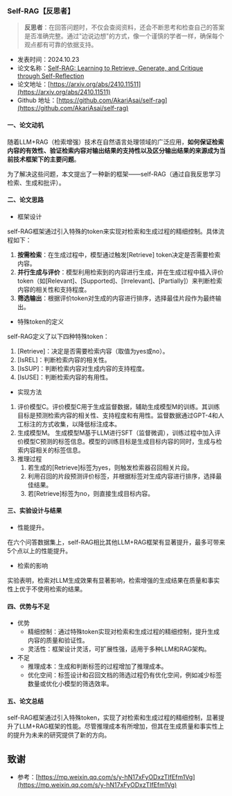 ### Self-RAG【反思者】
> **反思者**：在回答问题时，不仅会查阅资料，还会不断思考和检查自己的答案是否准确完整。通过"边说边想"的方式，像一个谨慎的学者一样，确保每个观点都有可靠的依据支持。

* 发表时间：2024.10.23
* 论文名称：[Self-RAG: Learning to Retrieve, Generate, and Critique through Self-Reflection](https://arxiv.org/abs/2310.11511)
* 论文地址：[https://arxiv.org/abs/2410.11511](https://arxiv.org/abs/2410.11511)
* Github 地址：[https://github.com/AkariAsai/self-rag](https://github.com/AkariAsai/self-rag)

#### 一、论文动机

随着LLM+RAG（检索增强）技术在自然语言处理领域的广泛应用，**如何保证检索内容的有效性、验证检索内容对输出结果的支持性以及区分输出结果的来源成为当前技术框架下的主要问题**。

为了解决这些问题，本文提出了一种新的框架——self-RAG（通过自我反思学习检索、生成和批评）。

#### 二、论文思路

- 框架设计

self-RAG框架通过引入特殊的token来实现对检索和生成过程的精细控制。具体流程如下：

1. **按需检索**：在生成过程中，模型通过触发[Retrieve] token决定是否需要检索内容。
2. **并行生成与评价**：模型利用检索到的内容进行生成，并在生成过程中插入评价token（如[Relevant]、[Supported]、[Irrelevant]、[Partially]）来判断检索内容的相关性和支持程度。
3. **筛选输出**：根据评价token对生成的内容进行排序，选择最佳片段作为最终输出。

- 特殊token的定义

self-RAG定义了以下四种特殊token：

1. [Retrieve]：决定是否需要检索内容（取值为yes或no）。
2. [IsREL]：判断检索内容的相关性。
3. [IsSUP]：判断检索内容对生成内容的支持程度。
4. [IsUSE]：判断检索内容的有用性。

- 实现方法

1. 评价模型C。评价模型C用于生成监督数据，辅助生成模型M的训练。其训练目标是预测检索内容的相关性、支持程度和有用性。监督数据通过GPT-4和人工标注的方式收集，以降低标注成本。
2. 生成模型M。 生成模型M基于LLM进行SFT（监督微调），训练过程中加入评价模型C预测的标签信息。模型的训练目标是生成目标内容的同时，生成与检索内容相关的标签信息。
3. 推理过程
   1. 若生成的[Retrieve]标签为yes，则触发检索器召回相关片段。
   2. 利用召回的片段预测评价标签，并根据标签对生成内容进行排序，选择最佳结果。
   3. 若[Retrieve]标签为no，则直接生成目标内容。

#### 三、实验设计与结果

- 性能提升。

在六个问答数据集上，self-RAG相比其他LLM+RAG框架有显著提升，最多可带来5个点以上的性能提升。

- 检索的影响

实验表明，检索对LLM生成效果有显著影响，检索增强的生成结果在质量和事实性上优于不使用检索的结果。

#### 四、优势与不足

- 优势
  - 精细控制：通过特殊token实现对检索和生成过程的精细控制，提升生成内容的质量和验证性。
  - 灵活性：框架设计灵活，可扩展性强，适用于多种LLM和RAG架构。
- 不足
  - 推理成本：生成和判断标签的过程增加了推理成本。
  - 优化空间：标签设计和召回文档的筛选过程仍有优化空间，例如减少标签数量或优化小模型的筛选效率。

#### 五、论文总结

self-RAG框架通过引入特殊token，实现了对检索和生成过程的精细控制，显著提升了LLM+RAG框架的性能。尽管推理成本有所增加，但其在生成质量和事实性上的提升为未来的研究提供了新的方向。


## 致谢

* 参考：[https://mp.weixin.qq.com/s/y-hN17xFyODxzTIfEfm1Vg](https://mp.weixin.qq.com/s/y-hN17xFyODxzTIfEfm1Vg)